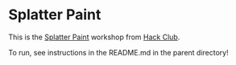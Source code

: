 # Splatter Paint
This is the [Splatter Paint](https://workshops.hackclub.com/splatter_paint/) workshop from [Hack Club](https://hackclub.com/).

To run, see instructions in the README.md in the parent directory!
